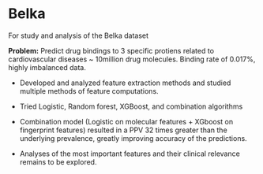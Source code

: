 # Belka
For study and analysis of the Belka dataset

**Problem:** Predict drug bindings to 3 specific protiens related to cardiovascular diseases ~ 10million drug molecules. Binding rate of 0.017%, highly imbalanced data. 

* Developed and analyzed feature extraction methods and studied multiple methods of feature computations.

* Tried Logistic, Random forest, XGBoost, and combination algorithms

* Combination model (Logistic on molecular features + XGboost on fingerprint features) resulted in a PPV 32 times greater than the underlying prevalence, greatly improving accuracy of the predictions.

* Analyses of the most important features and their clinical relevance remains to be explored.

